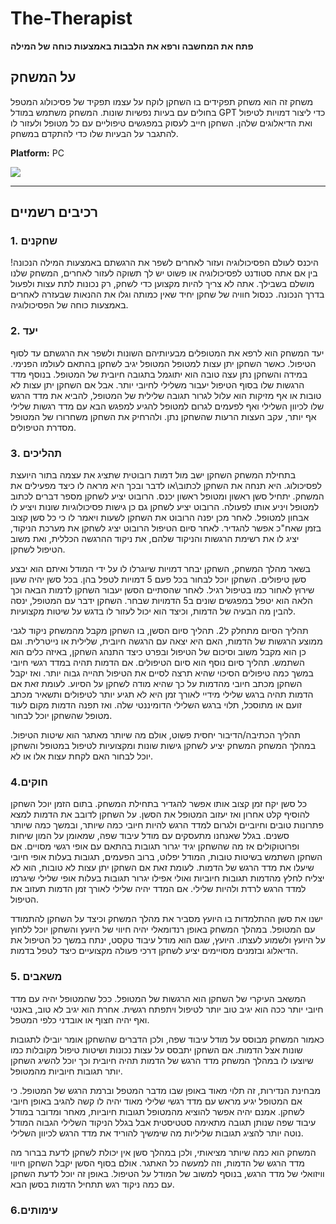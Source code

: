 # The-Therapist

**פתח את המחשבה ורפא את הלבבות באמצעות כוחה של המילה**

## על המשחק
משחק זה הוא משחק תפקידים בו השחקן לוקח על עצמו תפקיד של פסיכולוג המטפל בחולים עם בעיות נפשיות שונות. המשחק משתמש במודל GPT כדי ליצור דמויות לטיפול ואת הדיאלוגים שלהן. השחקן חייב לעסוק במפגשים טיפוליים עם כל מטופל ולעזור לו להתגבר על הבעיות שלו כדי להתקדם במשחק.

**Platform:** PC

![  ](https://wp.technologyreview.com/wp-content/uploads/2021/11/Unknown-2.jpeg)

---

## רכיבים רשמיים
### 1. שחקנים
היכנס לעולם הפסיכולוגיה ועזור לאחרים לשפר את הרגשתם באמצעות המילה הנכונה! בין אם אתה סטודנט לפסיכולוגיה או פשוט יש לך תשוקה לעזור לאחרים, המשחק שלנו מושלם בשבילך. אתה לא צריך להיות מקצוען כדי לשחק, רק נכונות לתת עצות ולפעול בדרך הנכונה. כנסול חוויה של שחקן יחיד שאין כמותה וגלו את ההנאות שבעזרה לאחרים באמצעות כוחה של הפסיכולוגיה.

### 2. יעד
יעד המשחק הוא לרפא את המטופלים מבעיותיהם השונות ולשפר את הרגשתם עד לסוף הטיפול.
כאשר השחקן יתן עצות למטופל המטופל יגיב לשחקן בהתאם לעולמו הפנימי. במידה והשחקן נתן עצה טובה הוא יתוגמל בתגובה חיובית של המטופל. בנוסף מדד הרגשות שלו בסוף הטיפול יעבור משלילי לחיובי יותר. אבל אם השחקן יתן עצות לא טובות או אף מזיקות הוא עלול לגרור תגובה שלילית של המטופל, להביא את מדד הרגש שלו לכיוון השלילי ואף לפעמים לגרום למטופל להגיע למפגש הבא עם מדד רגשות שלילי אף יותר, עקב העצות הרעות שהשחקן נתן. ולהרחיק את השחקן משחרורו של המטופל מסדרת הטיפולים.

### 3. תהליכים
בתחילת המשחק השחקן ישב מול דמות רובוטית שתציג את עצמה בתור היועצת לפסיכולוג. היא תנחה את השחקן לכתוב\או לדבר ובכך היא מראה לו כיצד מפעילים את המשחק.
יתחיל סשן ראשון ומטופל ראשון יכנס. הרובוט יציע לשחקן מספר דברים לכתוב למטופל ויניע אותו לפעולה. הרובוט יציע לשחקן גם כן גישות פסיכולוגיות שונות ויציע לו אבחון למטופל.
לאחר מכן יפנה הרובוט את השחקן לשעות ויאמר לו כי כל סשן קצוב בזמן שאח"כ אפשר להגדיר. לאחר סיום הטיפול הרובוט יציג לשחקן את מערכת הניקוד, 
יציג לו את רשימת הרגשות והניקוד שלהם, את ניקוד ההרגשה הכללית, ואת משוב הטיפול לשחקן.

בשאר מהלך המשחק, השחקן יבחר דמויות שיוגרלו לו על ידי המודל ואיתם הוא יבצע סשן טיפולים. השחקן יוכל לבחור בכל פעם 5 דמויות לטפל בהן. 
בכל סשן יהיה שעון שירוץ לאחור כמו בטיפול רגיל. לאחר שהסתיים הסשן יעבור השחקן לדמות הבאה וכך הלאה הוא יטפל במפגשים שונים ב5 הדמויות שבחר.
השחקן ידבר עם המטופל, ינסה להבין מה הבעיה של הדמות, וכיצד הוא יכול לעזור לו בדגש על שיטות מקצועיות.

תהליך הסיום מתחלק ל2. תהליך סיום הסשן, בו השחקן מקבל מהמשחק ניקוד לגבי ממוצע הרגשות של הדמות, האם היא יצאה עם הרגשה חיובית, שלילית או נייטרלית.
וגם כן הוא מקבל משוב וסיכום של הטיפול ובפרט כיצד התנהג השחקן, באיזה כלים הוא השתמש. 
תהליך סיום נוסף הוא סיום הטיפולים. אם הדמות תהיה במדד רגשי חיובי במשך כמה טיפולים הסיכוי שהיא תרצה לסיים את הטיפול תהייה גבוה יותר. ואז יקבל השחקן מכתב
חיובי מהדמות על כך שהיא מודה לשחקן על הסיוע. לעומת זאת אם הדמות תהיה ברגש שלילי מידיי לאורך זמן היא לא תגיע יותר לטיפולים ותשאיר מכתב זועם או מתוסכל, תלוי ברגש השלילי הדומיננטי שלה.
ואז תפנה הדמות מקום לעוד מטופל שהשחקן יוכל לבחור.

תהליך הכתיבה/הדיבור יחסית פשוט, אולם מה שיותר מאתגר הוא שיטות הטיפול. במהלך המשחק המשחק יציע לשחקן גישות שונות ומקצועיות לטיפול במטופל והשחקן יוכל לבחור האם לקחת עצות אלו או לא.

### 4.חוקים

כל סשן יקח זמן קצוב אותו אפשר להגדיר בתחילת המשחק. בתום הזמן יוכל השחקן להוסיף קלט אחרון ואז יעזוב המטופל את הסשן.
על השחקן לדובב את הדמות למצא פתרונות טובים וחיוביים ולגרום למדד הרגש להיות חיובי כמה שיותר, ובמשך כמה שיותר סשנים.
בגלל שאנחנו מתעסקים עם מודל עיבוד שפה, שמאומן על המון שיחות ופרוטוקולים אז מה שהשחקן יגיד יגרור תגובות בהתאם עם אופי רגשי מסויים.
אם השחקן השתמש בשיטות טובות, המודל יפלוט, ברוב הפעמים, תגובות בעלות אופי חיובי שיעלו את מדד הרגש של הדמות.
לעומת זאת אם השחקן יתן עצות לא טובות, הוא לא יצליח לחלץ מהדמות תגובות חיוביות ואולי אפילו יגרור תגובות בעלות אופי שלילי שיגרמו
למדד הרגש לרדת ולהיות שלילי. אם המדד יהיה שלילי לאורך זמן הדמות תעזוב את הטיפול.

ישנו את סשן ההתלמדות בו היועץ מסביר את מהלך המשחק וכיצד על השחקן להתמודד עם המטופל.
במהלך המשחק באופן רנדומאלי יהיה חיווי של היועץ והשחקן יוכל ללחוץ על היועץ ולשמוע לעצתו.
היועץ, שגם הוא מודל עיבוד טקסט, ינתח במשך כל הטיפול את הדיאלוג ובזמנים מסויימים יציע לשחקן
דרכי פעולה מקצועיים כיצד לטפל בדמות.

### 5. משאבים

המשאב העיקרי של השחקן הוא הרגשות של המטופל.
ככל שהמטופל יהיה עם מדד חיובי יותר ככה הוא יגיב טוב יותר לטיפול ויתפתח רגשית.
אחרת הוא יגיב לא טוב, באנטי ואף יהיה חצוף או אובדני כלפי המטפל.

כאמור המשחק מבוסס על מודל עיבוד שפה, ולכן הדברים שהשחקן אומר יובילו לתגובות שונות
אצל הדמות. אם השחקן יתבסס על עצות נכונות ושיטות טיפול מקובלות כמו שיוצעו לו במהלך המשחק
מדד הרגש של הדמות תהיה חיובית וכך יוכל להשיג השחקן יותר תגובות חיוביות מהמטופל.

מבחינת הנדירות, זה תלוי מאוד באופן שבו מדבר המטפל וברמת הרגש של המטופל. כי אם המטופל יגיע 
מראש עם מדד רגשי שלילי מאוד יהיה לו קשה להגיב באופן חיובי לשחקן. אמנם יהיה אפשר להוציא מהמטופל
תגובות חיוביות, מאחר ומדובר במודל עיבוד שפה שנותן תגובה מתאימה סטטיסטית אבל בגלל הניקוד השלילי 
הגבוה המודל נוטה יותר להציג תגובות שליליות מה שימשיך להוריד את מדד הרגש לכיוון השלילי.

המשחק הוא כמה שיותר מציאותי, ולכן במהלך סשן אין יכולת לשחקן לדעת בברור מה מדד הרגש של הדמות,
וזה למעשה כל האתגר. אולם בסוף הסשן יקבל השחקן חיווי וויזואלי של מדד הרגש, בנוסף למשוב של המודל על הטיפול.
באופן זה יוכל לדעת השחקן עם כמה ניקוד רגש תתחיל הדמות בסשן הבא. 

### 6.עימותים

